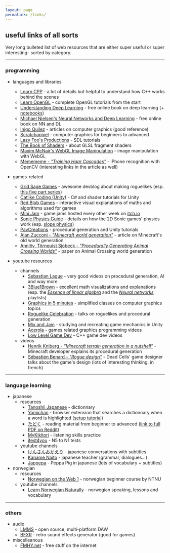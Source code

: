 ```yaml
---
layout: page
permalink: /links/
---
```


## useful links of all sorts

Very long bulleted list of web resources that are either super useful or super interesting- sorted by category.

---

### programming

* languages and libraries

    * [Learn CPP](https://www.learncpp.com/) - a lot of details but helpful to understand how C++ works behind the scenes
    * [Learn OpenGL](https://learnopengl.com/) - complete OpenGL tutorials from the start
    * [Understanding Deep Learning](https://udlbook.github.io/udlbook/) - free online book on deep learning (+ [notebooks](https://github.com/udlbook/udlbook/tree/main/Notebooks))
    * [Michael Nielsen's Neural Networks and Deep Learning](http://neuralnetworksanddeeplearning.com/) - free online book on NN and DL
    * [Inigo Quilez](https://iquilezles.org/) - articles on computer graphics (good reference)
    * [Scratchapixel](https://www.scratchapixel.com/) - computer graphics for beginners to advanced
    * [Lazy Foo's Productions](https://lazyfoo.net/tutorials/SDL/index.php) - SDL tutorials
    * [The Book of Shaders](https://thebookofshaders.com/) - about GLSL fragment shaders
    * [Maxim McNair's WebGL Image Manipulation](https://maximmcnair.com/p/webgl-setup) - image manipulation with WebGL
    * [Memememe - *"Training Haar Cascades"*](https://memememememememe.me/post/training-haar-cascades/) - iPhone recognition with OpenCV (interesting links in the article as well)

* games-related

    * [Grid Sage Games](https://www.gridsagegames.com/blog/) - awesome devblog about making roguelikes (esp. [this five part series](https://www.gridsagegames.com/blog/2014/06/procedural-map-generation/))
    * [Catlike Coding (Unity)](https://catlikecoding.com/unity/tutorials/) - C# and shader tutorials for Unity
    * [Red Blob Games](https://www.redblobgames.com/) - interactive visual explanations of maths and algorithms used for games
    * [Mini Jam](https://minijamofficial.com/) - game jams hosted every other week on [itch.io](https://itch.io/)
    * [Sonic Physics Guide](http://info.sonicretro.org/Sonic_Physics_Guide) - details on how the 2D Sonic games' physics work (esp. [slope physics](http://info.sonicretro.org/SPG:Slope_Physics))
    * [PavCreations](https://pavcreations.com/procedural-generation-of-2d-maps-in-unity/) - procedural generation and Unity tutorials
    * [Alan Zucconi - *"Minecraft world generation"*](https://www.alanzucconi.com/2022/06/05/minecraft-world-generation/) - article on Minecraft's old world generation
    * [Annlöv, Törnquist Sjöbeck - *"Procedurally Generating Animal Crossing Worlds"*](https://odr.chalmers.se/items/a976d80a-be9f-4b0f-807b-2b075bae05d0) - paper on Animal Crossing world generation

* youtube resources
    * channels
        * [Sebastian Lague](https://www.youtube.com/c/SebastianLague) - very good videos on procedural generation, AI and way more
        * [3Blue1Brown](https://www.youtube.com/c/3blue1brown) - excellent math visualizations and explanations (esp. the [*Essence of linear algebra*](https://www.youtube.com/watch?v=kjBOesZCoqc&list=PLZHQObOWTQDPD3MizzM2xVFitgF8hE_ab) and the [*Neural networks*](https://www.youtube.com/playlist?list=PLZHQObOWTQDNU6R1_67000Dx_ZCJB-3pi) playlists)
        * [Graphics in 5 minutes](https://www.youtube.com/playlist?list=PLWfDJ5nla8UpwShx-lzLJqcp575fKpsSO) - simplified classes on computer graphics topics
        * [Roguelike Celebration](https://www.youtube.com/@roguelikecelebration) - talks on roguelikes and procedural generation
        * [Mix and Jam](https://www.youtube.com/@mixandjam) - studying and recreating game mechanics in Unity
        * [Acerola](https://www.youtube.com/@Acerola_t) - games related graphics programming videos
        * [Low Level Game Dev](https://www.youtube.com/@lowlevelgamedev9330) - C++ game dev videos
    * videos
        * [Henrik Kniberg - *"Minecraft terrain generation in a nutshell"*](https://www.youtube.com/watch?v=CSa5O6knuwI) - Minecraft developer explains its procedural generation
        * [Sébastien Benard - *"Rogue design"*](https://www.youtube.com/watch?v=eMk2ezEqQno) - Dead Cells' game designer talks about the game's design (lots of interesting thinking, in french)
    
---

### language learning

* japanese
    * resources
        * [Tanoshii Japanese](https://www.tanoshiijapanese.com/dictionary/) - dictionnary
        * [Yomichan](https://addons.mozilla.org/en-GB/firefox/addon/yomitan/) - browser extension that searches a dictionnary when a word is highlighted ([setup tutorial](https://learnjapanese.moe/yomichan/))
        * [たどく](https://tadoku.org/japanese/en/free-books-en/) - reading material from beginner to advanced ([link to full PDF on Reddit](https://www.reddit.com/r/LearnJapanese/comments/eggyg9/more_complete_version_of_the_tadoku_pdf_merged/))
        * [MyKikitori](https://www.mykikitori.com/) - listening skills practice
        * [jtest4you](https://japanesetest4you.com/) - N5 to N1 tests
    * youtube channels
        * [けんさんおかえり](https://www.youtube.com/@kensanokaeri) - japanese conversations with subtitles
        * [Kaname Naito](https://www.youtube.com/@kanamenaito) - japanese teacher (grammar, dialogues...)
        * [Jappepa](https://www.youtube.com/@jappeppa8045) - Peppa Pig in japanese (lots of vocabulary + subtitles)
* norwegian
    * resources
        * [Norwegian on the Web 1](https://www.ntnu.edu/web/now/1/ken) - norwegian beginner course by NTNU  
    * youtube channels
        * [Learn Norwegian Naturally](https://www.youtube.com/@LearnNorwegianNaturally/) - norwegian speaking, lessons and vocabulary

---

### others

* audio
   * [LMMS](https://lmms.io/) - open source, multi-platform DAW
   * [BFXR](https://www.bfxr.net/) - retro sound effects generator (good for games)
* miscelleanous
   * [FMHY.net](https://fmhy.net/) - free stuff on the internet
    
<!-- https://dollmaker.nunodoll.com/plushie/ -->

<!--https://loganames.itch.io/promelagen-->

<!-- https://iquilezles.org/
https://prideout.net/blog/distance_fields/ -->
